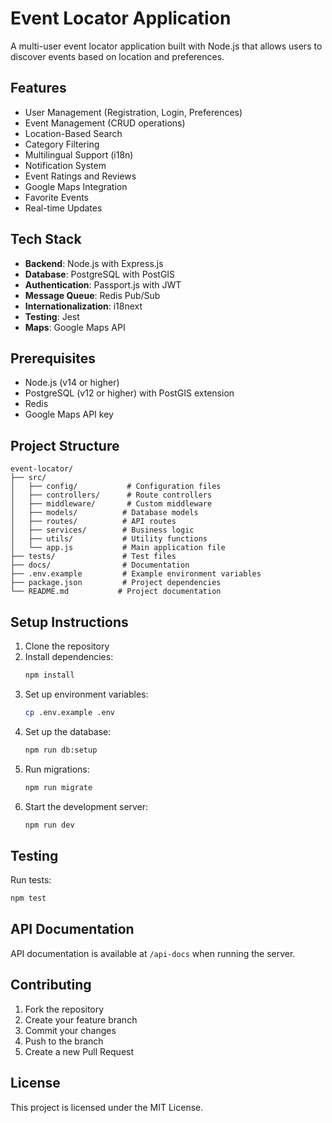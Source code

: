 # Event Locator Application

A multi-user event locator application built with Node.js that allows users to discover events based on location and preferences.

## Features

- User Management (Registration, Login, Preferences)
- Event Management (CRUD operations)
- Location-Based Search
- Category Filtering
- Multilingual Support (i18n)
- Notification System
- Event Ratings and Reviews
- Google Maps Integration
- Favorite Events
- Real-time Updates

## Tech Stack

- **Backend**: Node.js with Express.js
- **Database**: PostgreSQL with PostGIS
- **Authentication**: Passport.js with JWT
- **Message Queue**: Redis Pub/Sub
- **Internationalization**: i18next
- **Testing**: Jest
- **Maps**: Google Maps API

## Prerequisites

- Node.js (v14 or higher)
- PostgreSQL (v12 or higher) with PostGIS extension
- Redis
- Google Maps API key

## Project Structure

```
event-locator/
├── src/
│   ├── config/           # Configuration files
│   ├── controllers/      # Route controllers
│   ├── middleware/       # Custom middleware
│   ├── models/          # Database models
│   ├── routes/          # API routes
│   ├── services/        # Business logic
│   ├── utils/           # Utility functions
│   └── app.js           # Main application file
├── tests/               # Test files
├── docs/                # Documentation
├── .env.example         # Example environment variables
├── package.json         # Project dependencies
└── README.md           # Project documentation
```

## Setup Instructions

1. Clone the repository
2. Install dependencies:
   ```bash
   npm install
   ```
3. Set up environment variables:
   ```bash
   cp .env.example .env
   ```
4. Set up the database:
   ```bash
   npm run db:setup
   ```
5. Run migrations:
   ```bash
   npm run migrate
   ```
6. Start the development server:
   ```bash
   npm run dev
   ```

## Testing

Run tests:

```bash
npm test
```

## API Documentation

API documentation is available at `/api-docs` when running the server.

## Contributing

1. Fork the repository
2. Create your feature branch
3. Commit your changes
4. Push to the branch
5. Create a new Pull Request

## License

This project is licensed under the MIT License.
